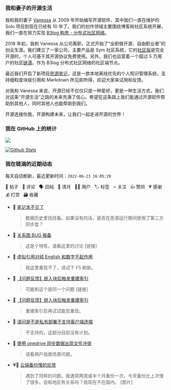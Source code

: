 ### 我和妻子的开源生活

我和我的妻子 [Vanessa](https://github.com/Vanessa219) 从 2009 年开始编写开源软件，其中我们一直在维护的 Solo 项目到现在已经有 10 年了。我们的创作领域主要围绕博客和社区系统开展，我们一直在努力实现 [B3log 构思 - 分布式社区网络](https://ld246.com/article/1546941897596)。

2018 年初，我和 Vanessa 从公司离职，正式开始了“全职做开源、自由职业者”的创业生涯。我们建立了一家公司，主要产品是 Sym 社区系统，它的[社区版](https://github.com/88250/symphony)是完全开源的，个人可基于其开源协议免费使用。另外，我们也运营着一个超过 5 万用户的社区[链滴](https://ld246.com)，作为 B3log 分布式社区网络的社区端节点。

最近我们开启了新项目[思源笔记](https://github.com/siyuan-note/siyuan)，这是一款本地离线优先的个人知识管理系统，支持细粒度块级引用和 Markdown 所见即所得，欢迎大家来试用和反馈。

对我和 Vanessa 来说，开源已经不仅仅只是一种爱好，更是一种生活方式，我们对这条“开源生活”之路的未来充满了信心。希望在这条路上我们能通过开源软件帮助到其他人，同时其他人也能帮助到我们。

开源连接你我，开源构建未来，让我们一起走进开源的世界！

### 我在 GitHub 上的统计

<a title="Hits" target="_blank" href="https://github.com/88250/88250"><img src="https://hits.b3log.org/88250/88250.svg"></a>

[![Github Stats](https://github-readme-stats.vercel.app/api?username=88250&theme=tokyonight&show_icons=true)](https://github.com/88250)

<!--events start -->

### 我在链滴的近期动态

每天自动刷新，最近更新时间：`2022-06-23 16:05:29`

📝 帖子 &nbsp; 💬 评论 &nbsp; 🗣 回帖 &nbsp; 🌙 清月 &nbsp; 👨‍💻 用户 &nbsp; 🏷️ 标签 &nbsp; ⭐️ 关注 &nbsp; 👍 赞同 &nbsp; 💗 感谢 &nbsp; 💰 打赏 &nbsp; 🗃 收藏

* 💬 [笔记本不见了](https://ld246.com/article/1655970558567/comment/1655970786034#comments)

  > 数据历史里找找看。如果没有的话，是否在思源运行期间使用了第三方同步盘？
* 💬 [关系图 BUG 报备](https://ld246.com/article/1655970038081/comment/1655970317980#comments)

  > 这是个特性，请看这里的讨论 [链接]
* 💬 [虚拟引用对纯 English 和数字不起作用](https://ld246.com/article/1655943996500/comment/1655970155581#comments)

  > 我这里重现不了，请试下 F5 刷新。
* 💬 [【问题反馈】嵌入块后触发重建索引](https://ld246.com/article/1655953165304/comment/1655969092650#comments)

  > 可能和这个是同一个问题 [链接]
* 💬 [【问题反馈】嵌入块后触发重建索引](https://ld246.com/article/1655953165304/comment/1655968577274#comments)

  > 重建索引后再试试能否重现。
* 💬 [请问是不是私有部署不支持客户端连接](https://ld246.com/article/1655963319590/comment/1655968494929#comments)

  > 不支持的，这部分目前没有计划。
* 💬 [使用 onedrive 同步数据出现文件冲突](https://ld246.com/article/1655952931947/comment/1655955476809#comments)

  > 请看用户指南场景问题。
* 💗💬 [云端备份慢的反馈](https://ld246.com/article/1655916914515/comment/1655954239815#comments)

  > 遇到了同样的问题。我通常两周或半个月备份一次，今天备份比上次慢了很多。会和地区有关系吗？我现在不在国内。 [图片]


<!--events end -->
